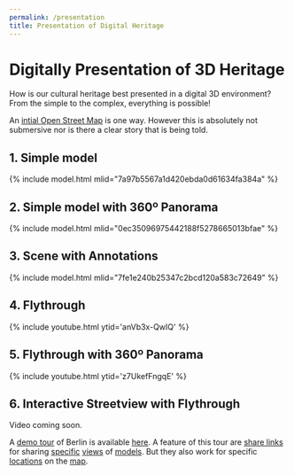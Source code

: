```yaml
---
permalink: /presentation
title: Presentation of Digital Heritage
---
```


# Digitally Presentation of 3D Heritage

How is our cultural heritage best presented in a digital 3D environment? From
the simple to the complex, everything is possible!

An [intial Open Street Map](/berlin) is one way. However this is absolutely not
submersive nor is there a clear story that is being told.

## 1. Simple model

{% include model.html mlid="7a97b5567a1d420ebda0d61634fa384a" %}

## 2. Simple model with 360º Panorama

{% include model.html mlid="0ec35096975442188f5278665013bfae" %}

## 3. Scene with Annotations

{% include model.html mlid="7fe1e240b25347c2bcd120a583c72649" %}

## 4. Flythrough

{% include youtube.html ytid='anVb3x-QwIQ' %}

## 5. Flythrough with 360º Panorama

{% include youtube.html ytid='z7UkefFngqE' %}

## 6. Interactive Streetview with Flythrough

Video coming soon.

A [demo tour](https://urban-photogrammetry.org/berlin/maptour) of Berlin is available [here](https://urban-photogrammetry.org/berlin/maptour). A feature of this tour are [share links](https://r.upo.sh/b8bwguUF) for sharing [specific](https://r.upo.sh/p4f2EBSs) [views](https://r.upo.sh/vVjwLIDW) of [models](https://r.upo.sh/pJQ3ar1B). But they also work for specific [locations](https://r.upo.sh/9FOl7KuE) on the [map](https://r.upo.sh/QGNGh1At).
